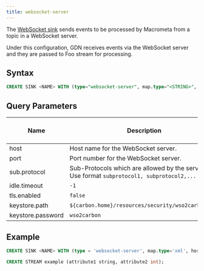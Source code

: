```yaml
---
title: websocket-server
---
```


The [WebSocket sink](websocket.md) sends events to be processed by Macrometa from a topic in a WebSocket server.

Under this configuration, GDN receives events via the WebSocket server and they are passed to Foo stream for processing.

## Syntax

```sql
CREATE SINK <NAME> WITH (type="websocket-server", map.type="<STRING>", host="<STRING>", port="<STRING>", sub.protocol="<STRING>", idle.timeout="<INT>", tls.enabled="<BOOL>", keystore.path="<STRING>", keystore.password="<STRING>"))
```

## Query Parameters


| Name | Description      | Default Value | Possible Data Types | Optional | Dynamic |
|------|------------------|---------------|---------------------|----------|---------|
| host | Host name for the WebSocket server. | - | STRING | No | No |
| port | Port number for the WebSocket server. | - | STRING | No | No |
| sub.protocol | Sub-Protocols which are allowed by the service. Use format `subprotocol1, subprotocol2,...` | `null` | STRING | Yes | No |
| idle.timeout | `-1` | INT | Yes | No |
| tls.enabled | `false` | BOOL | Yes | No |
| keystore.path | `${carbon.home}/resources/security/wso2carbon.jks` | STRING | Yes | No |
| keystore.password | `wso2carbon` | STRING | Yes | No |


## Example

```sql
CREATE SINK <NAME> WITH (type = 'websocket-server', map.type='xml', host='localhost', port='8025')

CREATE STREAM example (attribute1 string, attribute2 int);
```
